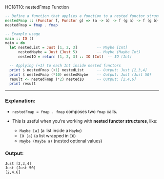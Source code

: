 HC18T10: nestedFmap Function

```haskell
-- Define a function that applies a function to a nested functor structure
nestedFmap :: (Functor f, Functor g) => (a -> b) -> f (g a) -> f (g b)
nestedFmap = fmap . fmap

-- Example usage
main :: IO ()
main = do
  let nestedList = Just [1, 2, 3]         -- Maybe [Int]
      nestedMaybe = Just (Just 5)         -- Maybe (Maybe Int)
      nestedIO = return [1, 2, 3] :: IO [Int]  -- IO [Int]

  -- Applying (+1) to each Int inside nested functors
  print $ nestedFmap (+1) nestedList      -- Output: Just [2,3,4]
  print $ nestedFmap (*10) nestedMaybe    -- Output: Just (Just 50)
  result <- nestedFmap (*2) nestedIO      -- Output: [2,4,6]
  print result
```

---

### Explanation:

* `nestedFmap = fmap . fmap` composes two `fmap` calls.
* This is useful when you're working with **nested functor structures**, like:

  * `Maybe [a]` (a list inside a `Maybe`)
  * `IO [a]` (a list wrapped in `IO`)
  * `Maybe (Maybe a)` (nested optional values)

### Output:

```
Just [2,3,4]
Just (Just 50)
[2,4,6]
```
